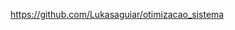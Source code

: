 <!-- Disciplina: Otimização de de sistemas -->
<!-- Turma:  962-94349 -->
<!-- Grupo:  Adriel Val (2020100947) / Lukas Camelo (2018100617)-->

https://github.com/Lukasaguiar/otimizacao_sistema
